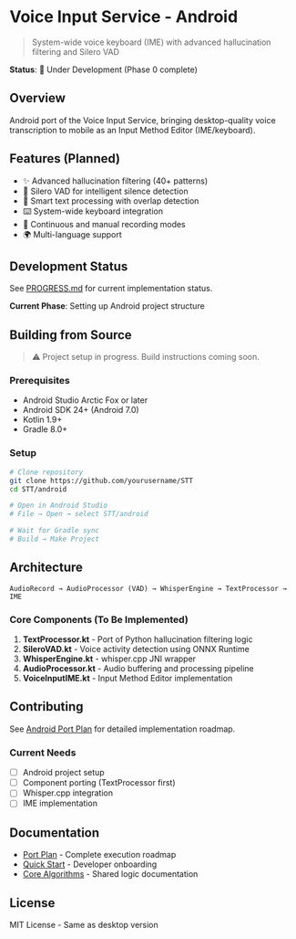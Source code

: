 # Voice Input Service - Android

> System-wide voice keyboard (IME) with advanced hallucination filtering and Silero VAD

**Status**: 🚧 Under Development (Phase 0 complete)

## Overview

Android port of the Voice Input Service, bringing desktop-quality voice transcription to mobile as an Input Method Editor (IME/keyboard).

## Features (Planned)

- ✨ Advanced hallucination filtering (40+ patterns)
- 🎯 Silero VAD for intelligent silence detection
- 🔄 Smart text processing with overlap detection
- ⌨️ System-wide keyboard integration
- 🎤 Continuous and manual recording modes
- 🌍 Multi-language support

## Development Status

See [PROGRESS.md](../PROGRESS.md) for current implementation status.

**Current Phase**: Setting up Android project structure

## Building from Source

> ⚠️ Project setup in progress. Build instructions coming soon.

### Prerequisites

- Android Studio Arctic Fox or later
- Android SDK 24+ (Android 7.0)
- Kotlin 1.9+
- Gradle 8.0+

### Setup

```bash
# Clone repository
git clone https://github.com/yourusername/STT
cd STT/android

# Open in Android Studio
# File → Open → select STT/android

# Wait for Gradle sync
# Build → Make Project
```

## Architecture

```
AudioRecord → AudioProcessor (VAD) → WhisperEngine → TextProcessor → IME
```

### Core Components (To Be Implemented)

1. **TextProcessor.kt** - Port of Python hallucination filtering logic
2. **SileroVAD.kt** - Voice activity detection using ONNX Runtime
3. **WhisperEngine.kt** - whisper.cpp JNI wrapper
4. **AudioProcessor.kt** - Audio buffering and processing pipeline
5. **VoiceInputIME.kt** - Input Method Editor implementation

## Contributing

See [Android Port Plan](../ANDROID_PORT_PLAN.md) for detailed implementation roadmap.

### Current Needs

- [ ] Android project setup
- [ ] Component porting (TextProcessor first)
- [ ] Whisper.cpp integration
- [ ] IME implementation

## Documentation

- [Port Plan](../ANDROID_PORT_PLAN.md) - Complete execution roadmap
- [Quick Start](../QUICKSTART.md) - Developer onboarding
- [Core Algorithms](../docs/core/) - Shared logic documentation

## License

MIT License - Same as desktop version